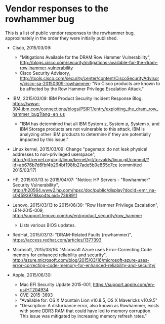 
# Vendor responses to the rowhammer bug

This is a list of public vendor responses to the rowhammer bug,
approximately in the order they were initially published.

* Cisco, 2015/03/09:
  * "Mitigations Available for the DRAM Row Hammer Vulnerability",
    http://blogs.cisco.com/security/mitigations-available-for-the-dram-row-hammer-vulnerability
  * Cisco Security Advisory,
    http://tools.cisco.com/security/center/content/CiscoSecurityAdvisory/cisco-sa-20150309-rowhammer:
    "No Cisco products are known to be affected by the Row Hammer
    Privilege Escalation Attack."

* IBM, 2015/03/09: IBM Product Security Incident Response Blog,
  https://www-304.ibm.com/connections/blogs/PSIRT/entry/exploiting_the_dram_row_hammer_bug?lang=en_us
  * "IBM has determined that all IBM System z, System p, System x, and
    IBM Storage products are not vulnerable to this attack. IBM is
    analyzing other IBM products to determine if they are potentially
    impacted by this issue."

* Linux kernel, 2015/03/09: Change "pagemap: do not leak physical
  addresses to non-privileged userspace",
  http://git.kernel.org/cgit/linux/kernel/git/torvalds/linux.git/commit/?id=ab676b7d6fbf4b294bf198fb27ade5b0e865c7ce
  (committed 2015/03/17)

* HP, 2015/03/13 to 2015/04/07: "Notice: HP Servers - "Rowhammer"
  Security Vulnerability",
  http://h20564.www2.hp.com/hpsc/doc/public/display?docId=emr_na-c04593978&sp4ts.oid=7398911

* Lenovo, 2015/03/13 to 2015/06/30: "Row Hammer Privilege Escalation",
  LEN-2015-009,
  http://support.lenovo.com/us/en/product_security/row_hammer
  * Lists various BIOS updates.

* RedHat, 2015/03/13: "DRAM-Related Faults (rowhammer)",
  https://access.redhat.com/articles/1377393

* Microsoft, 2015/03/16: "Microsoft Azure uses Error-Correcting Code
  memory for enhanced reliability and security",
  http://azure.microsoft.com/blog/2015/03/16/microsoft-azure-uses-error-correcting-code-memory-for-enhanced-reliability-and-security/

* Apple, 2015/06/30:
  * Mac EFI Security Update 2015-001, https://support.apple.com/en-us/HT204934
  * CVE-2015-3693
  * "Available for: OS X Mountain Lion v10.8.5, OS X Mavericks v10.9.5"
  * "Description: A disturbance error, also known as Rowhammer, exists
    with some DDR3 RAM that could have led to memory corruption. This
    issue was mitigated by increasing memory refresh rates."
